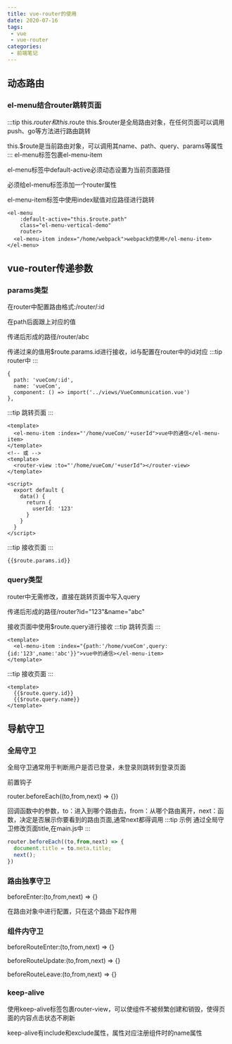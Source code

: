 ```yaml
---
title: vue-router的使用
date: 2020-07-16
tags:
 - vue
 - vue-router
categories:
 - 前端笔记 
---
```


## 动态路由
### el-menu结合router跳转页面
:::tip this.$router和this.$route
this.$router是全局路由对象，在任何页面可以调用push、go等方法进行路由跳转

this.$route是当前路由对象，可以调用其name、path、query、params等属性
:::
el-menu标签包裹el-menu-item

el-menu标签中default-active必须动态设置为当前页面路径

必须给el-menu标签添加一个router属性

el-menu-item标签中使用index赋值对应路径进行跳转
```vue
<el-menu
    :default-active="this.$route.path"
    class="el-menu-vertical-demo"
    router>
  <el-menu-item index="/home/webpack">webpack的使用</el-menu-item>
</el-menu>
```

## vue-router传递参数
### params类型
在router中配置路由格式:/router/:id

在path后面跟上对应的值

传递后形成的路径/router/abc

传递过来的值用$route.params.id进行接收，id与配置在router中的id对应
:::tip
router中
:::
```vue
{
  path: 'vueCom/:id',
  name: 'vueCom',
  component: () => import('../views/VueCommunication.vue')
},
```

:::tip
跳转页面
:::
```vue
<template>
  <el-menu-item :index="'/home/vueCom/'+userId">vue中的通信</el-menu-item>
</template>
<!-- 或 -->
<template>
  <router-view :to="'/home/vueCom/'+userId"></router-view>
</template>

<script>
  export default {
    data() {
      return {
        userId: '123'
      }
    }
  }
</script>
```
:::tip
接收页面
:::
```vue
{{$route.params.id}}
```

### query类型
router中无需修改，直接在跳转页面中写入query

传递后形成的路径/router?id="123"&name="abc"

接收页面中使用$route.query进行接收
:::tip
跳转页面
:::
```vue
<template>
  <el-menu-item :index="{path:'/home/vueCom',query:{id:'123',name:'abc'}}">vue中的通信></el-menu-item>
</template>
```
:::tip
接收页面
:::
```vue
<template>
  {{$route.query.id}}
  {{$route.query.name}}
</template>
```

## 导航守卫
### 全局守卫
全局守卫通常用于判断用户是否已登录，未登录则跳转到登录页面

前置钩子

router.beforeEach((to,from,next) => {})

回调函数中的参数，to：进入到哪个路由去，from：从哪个路由离开，next：函数，决定是否展示你要看到的路由页面,通常next都得调用
:::tip 示例
通过全局守卫修改页面title,在main.js中
:::
```js
router.beforeEach((to,from,next) => {
  document.title = to.meta.title;
  next();
})
```
### 路由独享守卫
beforeEnter:(to,from,next) => {}

在路由对象中进行配置，只在这个路由下起作用

### 组件内守卫
beforeRouteEnter:(to,from,next) => {}

beforeRouteUpdate:(to,from,next) => {}

beforeRouteLeave:(to,from,next) => {}

### keep-alive
使用keep-alive标签包裹router-view，可以使组件不被频繁创建和销毁，使得页面的内容点击状态不刷新

keep-alive有include和exclude属性，属性对应注册组件时的name属性